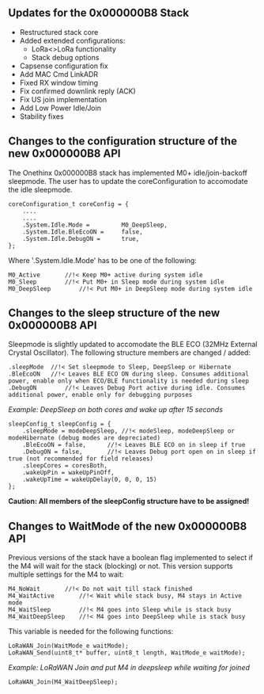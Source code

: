 ## Updates for the 0x000000B8 Stack

- Restructured stack core
- Added extended configurations:
   - LoRa<>LoRa functionality
   - Stack debug options
- Capsense configuration fix
- Add MAC Cmd LinkADR
- Fixed RX window timing
- Fix confirmed downlink reply (ACK)
- Fix US join implementation
- Add Low Power Idle/Join
- Stability fixes

## Changes to the configuration structure of the new 0x000000B8 API

The Onethinx 0x000000B8 stack has implemented M0+ idle/join-backoff sleepmode. The user has to update the coreConfiguration to accomodate the idle sleepmode.
```
coreConfiguration_t coreConfig = {
	....
	....
	.System.Idle.Mode = 		M0_DeepSleep,
	.System.Idle.BleEcoON = 	false,
	.System.Idle.DebugON =  	true,
};
```

Where '.System.Idle.Mode' has to be one of the following:
```
M0_Active		//!< Keep M0+ active during system idle
M0_Sleep		//!< Put M0+ in Sleep mode during system idle
M0_DeepSleep		//!< Put M0+ in DeepSleep mode during system idle
```

## Changes to the sleep structure of the new 0x000000B8 API

Sleepmode is slightly updated to accomodate the BLE ECO (32MHz External Crystal Oscillator). The following structure members are changed / added:
```
.sleepMode	//!< Set sleepmode to Sleep, DeepSleep or Hibernate
.BleEcoON	//!< Leaves BLE ECO ON during sleep. Consumes additional power, enable only when ECO/BLE functionality is needed during sleep
.DebugON		//!< Leaves Debug Port active during idle. Consumes additional power, enable only for debugging purposes
```

*Example: DeepSleep on both cores and wake up after 15 seconds*
```
sleepConfig_t sleepConfig = {
	.sleepMode = modeDeepSleep,	//!< modeSleep, modeDeepSleep or modeHibernate (debug modes are depreciated)
	.BleEcoON = false,		//!< Leaves BLE ECO on in sleep if true
	.DebugON = false,		//!< Leaves Debug port open on in sleep if true (not recommended for field releases)
	.sleepCores = coresBoth,
	.wakeUpPin = wakeUpPinOff,
	.wakeUpTime = wakeUpDelay(0, 0, 0, 15)
};
```

**Caution: All members of the sleepConfig structure have to be assigned!**

## Changes to WaitMode of the new 0x000000B8 API

Previous versions of the stack have a boolean flag implemented to select if the M4 will wait for the stack (blocking) or not. This version supports multiple settings for the M4 to wait:
```
M4_NoWait		//!< Do not wait till stack finished
M4_WaitActive		//!< Wait while stack busy, M4 stays in Active mode
M4_WaitSleep		//!< M4 goes into Sleep while is stack busy
M4_WaitDeepSleep	//!< M4 goes into DeepSleep while is stack busy
```

This variable is needed for the following functions:
```
LoRaWAN_Join(WaitMode_e waitMode);
LoRaWAN_Send(uint8_t* buffer, uint8_t length, WaitMode_e waitMode);
```
*Example: LoRaWAN Join and put M4 in deepsleep while waiting for joined*
```
LoRaWAN_Join(M4_WaitDeepSleep);
```
